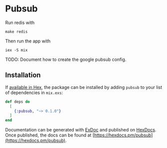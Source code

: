 # Pubsub

Run redis with
```
make redis
```
Then run the app with
```
iex -S mix
```
TODO: Document how to create the google pubsub config.

## Installation

If [available in Hex](https://hex.pm/docs/publish), the package can be installed
by adding `pubsub` to your list of dependencies in `mix.exs`:

```elixir
def deps do
  [
    {:pubsub, "~> 0.1.0"}
  ]
end
```

Documentation can be generated with [ExDoc](https://github.com/elixir-lang/ex_doc)
and published on [HexDocs](https://hexdocs.pm). Once published, the docs can
be found at [https://hexdocs.pm/pubsub](https://hexdocs.pm/pubsub).

